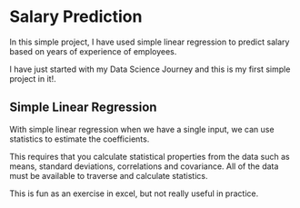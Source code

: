 # Salary Prediction 

In this simple project, I have used simple linear regression to predict salary based on years of experience of employees.

I have just started with my Data Science Journey and this is my first simple project in it!.

## Simple Linear Regression
With simple linear regression when we have a single input, we can use statistics to estimate the coefficients.

This requires that you calculate statistical properties from the data such as means, standard deviations, correlations and covariance. All of the data must be available to traverse and calculate statistics.

This is fun as an exercise in excel, but not really useful in practice.





